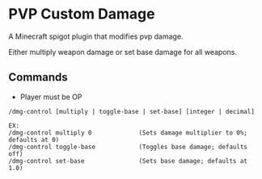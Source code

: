 # PVP Custom Damage
A Minecraft spigot plugin that modifies pvp damage.

Either multiply weapon damage or set base damage for all weapons.

## Commands
- Player must be OP
```
/dmg-control [multiply | toggle-base | set-base] [integer | decimal]

EX:
/dmg-control multiply 0             (Sets damage multiplier to 0%; defaults at 0)
/dmg-control toggle-base            (Toggles base damage; defaults off)
/dmg-control set-base               (Sets base damage; defaults at 1.0)
```